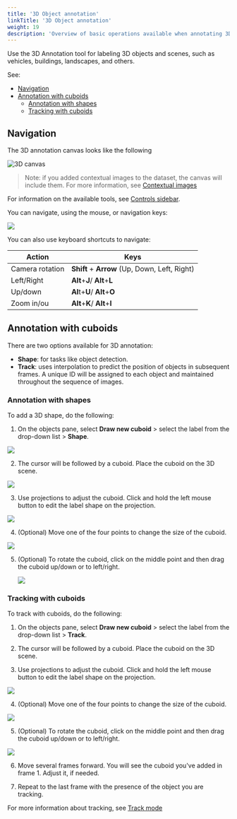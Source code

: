 ```yaml
---
title: '3D Object annotation'
linkTitle: '3D Object annotation'
weight: 19
description: 'Overview of basic operations available when annotating 3D objects.'
---
```


Use the 3D Annotation tool for labeling 3D objects and scenes, such as vehicles, buildings, landscapes, and others.

See:

- [Navigation](#navigation)
- [Annotation with cuboids](#annotation-with-cuboids)
  - [Annotation with shapes](#annotation-with-shapes)
  - [Tracking with cuboids](#tracking-with-cuboids)

## Navigation

The 3D annotation canvas looks like the following

![3D canvas](/images/3d-canvas.jpg)

> Note: if you added contextual images to the dataset, the canvas will include them. For more information, see [Contextual images](docs/manual/advanced/context-images/)

For information on the available tools, see [Controls sidebar](http://localhost:1313/docs/manual/basics/controls-sidebar/).

You can navigate, using the mouse, or navigation keys:

![](/images/image216_carla_town3.jpg)

You can also use keyboard shortcuts to navigate:

<!--lint disable maximum-line-length-->

| Action          | Keys                                          |
| --------------- | --------------------------------------------- |
| Camera rotation | **Shift** + **Arrow** (Up, Down, Left, Right) |
| Left/Right      | **Alt**+**J**/ **Alt**+**L**                  |
| Up/down         | **Al**t+**U**/ **Alt**+**O**                  |
| Zoom in/ou      | **Alt**+**K**/ **Alt**+**I**                  |

<!--lint enable maximum-line-length-->

## Annotation with cuboids

There are two options available for 3D annotation:

- **Shape**: for tasks like object detection.
- **Track**: uses interpolation to predict the position of objects in subsequent frames.
  A unique ID will be assigned to each object and maintained throughout the sequence of images.

### Annotation with shapes

To add a 3D shape, do the following:

1. On the objects pane, select **Draw new cuboid** >
   select the label from the drop-down list > **Shape**.

![](/images/image217.jpg)

2. The cursor will be followed by a cuboid.
   Place the cuboid on the 3D scene.

![](/images/gif026_carla_town3.gif)

3. Use projections to adjust the cuboid.
   Click and hold the left mouse button to edit the label shape on the projection.

![](/images/gif027_carla_town3.gif)

4. (Optional) Move one of the four points to change the size of the cuboid.

![](/images/gif028_carla_town3.gif)

5. (Optional) To rotate the cuboid, click on the middle point
   and then drag the cuboid up/down or to left/right.

   ![](/images/gif029_carla_town3.gif)

### Tracking with cuboids

To track with cuboids, do the following:

1. On the objects pane, select **Draw new cuboid** >
   select the label from the drop-down list > **Track**.

2. The cursor will be followed by a cuboid.
   Place the cuboid on the 3D scene.

3. Use projections to adjust the cuboid.
   Click and hold the left mouse button to edit the label shape on the projection.

![](/images/gif027_carla_town3.gif)

4. (Optional) Move one of the four points to change the size of the cuboid.

![](/images/gif028_carla_town3.gif)

5. (Optional) To rotate the cuboid, click on the middle point
   and then drag the cuboid up/down or to left/right.

![](/images/gif029_carla_town3.gif)

6. Move several frames forward. You will see the cuboid you've added in frame 1.
   Adjust it, if needed.

7. Repeat to the last frame with the presence of the object you are tracking.

For more information about tracking, see [Track mode](/docs/manual/basics/track-mode-basics/)